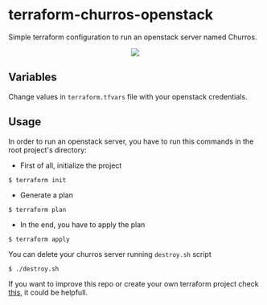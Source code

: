 # terraform-churros-openstack

Simple terraform configuration to run an openstack server named Churros.

<div><p align="center"><img  src="https://images.vexels.com/media/users/3/196119/isolated/preview/3d8c98ffd1310736269ce7c2ce3cb7ff-churros-in-bowl-icon-by-vexels.png" /></div>


## Variables
Change values in `terraform.tfvars` file with your openstack credentials.

## Usage
In order to run an openstack server, you have to run this commands in the root project's directory:
* First of all, initialize the project
```
$ terraform init
```

* Generate a plan
```
$ terraform plan
```

* In the end, you have to apply the plan
```
$ terraform apply
```

You can delete your churros server running `destroy.sh` script
```
$ ./destroy.sh
```

If you want to improve this repo or create your own terraform project check [this](https://registry.terraform.io/namespaces/terraform-provider-openstack), it could be helpfull.
